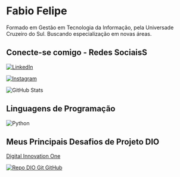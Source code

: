 # Fabio Felipe

Formado em Gestão em Tecnologia da Informação, pela Universade Cruzeiro do Sul.
Buscando especialização em novas áreas.


## Conecte-se comigo - Redes SociaisS


[![LinkedIn](https://img.shields.io/badge/LinkedIn-000?style=for-the-badge&logo=linkedin&logoColor=0E76A8)](https://www.linkedin.com/in/fabio-felipe488/)

[![Instagram](https://img.shields.io/badge/Instagram-000?style=for-the-badge&logo=instagram)](https://www.instagram.com/fabiofelip1/)



![GitHub Stats](https://github-readme-stats.vercel.app/api?username=fabioFDHelp&theme=tokyonight&bg_color=000&border_color=30A3DC&show_icons=true&icon_color=30A3DC&title_color=E94D5F&text_color=FFF)

## Linguagens de Programação

![Python](https://img.shields.io/badge/Python-000?style=for-the-badge&logo=python)

## Meus Principais Desafios de Projeto DIO

[Digital Innovation One](https://github.com/elidianaandrade/dio-lab-open-source)

[![Repo DIO Git GitHub](https://github-readme-stats.vercel.app/api/pin/?username=elidianaandrade&repo=dio-lab-open-source&bg_color=000&border_color=30A3DC&show_icons=true&icon_color=30A3DC&title_color=E94D5F&text_color=FFF)](https://github.com/elidianaandrade/dio-lab-open-source)
